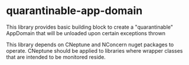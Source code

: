 # quarantinable-app-domain
This library provides basic building block to create a "quarantinable" AppDomain that will be unloaded upon certain exceptions thrown

This library depends on CNeptune and NConcern nuget packages to operate. CNeptune should be applied to libraries where wrapper classes that are intended to be monitored reside.
